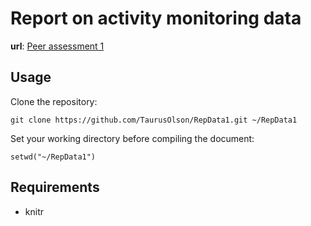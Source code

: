 # Report on activity monitoring data


**url**: [Peer assessment 1][peer_assessment]


## Usage

Clone the repository:

    git clone https://github.com/TaurusOlson/RepData1.git ~/RepData1

Set your working directory before compiling the document:

    setwd("~/RepData1")


## Requirements

* knitr


[peer_assessment]: https://class.coursera.org/repdata-007/human_grading/view/courses/972596/assessments/3/submissions
